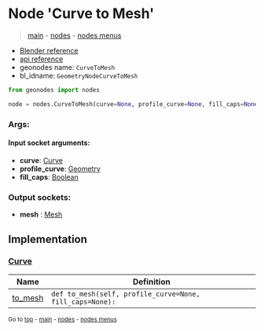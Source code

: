 # Node 'Curve to Mesh'

> [main](../structure.md) - [nodes](nodes.md) - [nodes menus](nodes_menus.md)

- [Blender reference](https://docs.blender.org/manual/en/latest/modeling/geometry_nodes/curve/curve_to_mesh.html)
- [api reference](https://docs.blender.org/api/current/bpy.types.GeometryNodeCurveToMesh.html)
- geonodes name: `CurveToMesh`
- bl_idname: `GeometryNodeCurveToMesh`

```python
from geonodes import nodes

node = nodes.CurveToMesh(curve=None, profile_curve=None, fill_caps=None)
```

### Args:

#### Input socket arguments:

- **curve**: [Curve](Curve.md)
- **profile_curve**: [Geometry](Geometry.md)
- **fill_caps**: [Boolean](Boolean.md)

### Output sockets:

- **mesh** : [Mesh](Mesh.md)

## Implementation

### [Curve](Curve.md)

| Name | Definition |
|------|------------|
 | [to_mesh](Curve.md#to_mesh) | `def to_mesh(self, profile_curve=None, fill_caps=None):` |

<sub>Go to [top](#node-{wnode.bnode.name}) - [main](../structure.md) - [nodes](nodes.md) - [nodes menus](nodes_menus.md)</sub>

